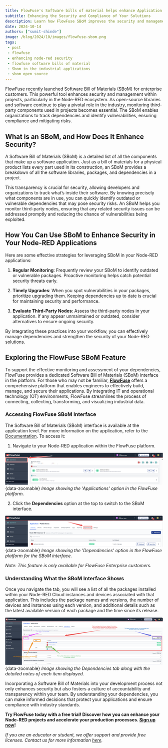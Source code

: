 ```yaml
---
title: FlowFuse's Software bills of material helps enhance Application Security and Management
subtitle: Enhancing the Security and Compliance of Your Solutions
description: Learn how FlowFuse SBoM improves the security and management of Node-RED solutions by tracking dependencies and identifying vulnerabilities.
date: 2024-10-14
authors: ["sumit-shinde"]
image: /blog/2024/10/images/flowfuse-sbom.png
tags:
 - post
 - flowfuse
 - enhancing node-red security
 - flowfuse software bills of material
 - Sbom in the industrial applications
 - sbom open source
---
```


FlowFuse recently launched Software Bill of Materials (SBoM) for enterprise customers. This powerful tool enhances security and management within projects, particularly in the Node-RED ecosystem. As open-source libraries and software continue to play a pivotal role in the industry, monitoring third-party components used in projects becomes essential. The SBoM enables organizations to track dependencies and identify vulnerabilities, ensuring compliance and mitigating risks.

<!--more-->

## What is an SBoM, and How Does It Enhance Security?

A Software Bill of Materials (SBoM) is a detailed list of all the components that make up a software application. Just as a bill of materials for a physical product lists every part used in its construction, an SBoM provides a breakdown of all the software libraries, packages, and dependencies in a project.

This transparency is crucial for security, allowing developers and organizations to track what’s inside their software. By knowing precisely what components are in use, you can quickly identify outdated or vulnerable dependencies that may pose security risks. An SBoM helps you monitor third-party nodes, ensuring that any related security issues can be addressed promptly and reducing the chance of vulnerabilities being exploited.

## How You Can Use SBoM to Enhance Security in Your Node-RED Applications

Here are some effective strategies for leveraging SBoM in your Node-RED applications:

1. **Regular Monitoring**: Frequently review your SBoM to identify outdated or vulnerable packages. Proactive monitoring helps catch potential security threats early.

2. **Timely Upgrades**: When you spot vulnerabilities in your packages, prioritize upgrading them. Keeping dependencies up to date is crucial for maintaining security and performance.

3. **Evaluate Third-Party Nodes**: Assess the third-party nodes in your application. If any appear unmaintained or outdated, consider alternatives to ensure ongoing security.

By integrating these practices into your workflow, you can effectively manage dependencies and strengthen the security of your Node-RED solutions.

## Exploring the FlowFuse SBoM Feature

To support the effective monitoring and assessment of your dependencies, FlowFuse provides a dedicated Software Bill of Materials (SBoM) interface in the platform. For those who may not be familiar, **[FlowFuse](/)** offers a comprehensive platform that enables engineers to effectively build, manage, and secure their applications. By integrating IT and operational technology (OT) environments, FlowFuse streamlines the process of connecting, collecting, transforming, and visualizing industrial data.

### Accessing FlowFuse SBoM Interface

The Software Bill of Materials (SBoM) interface is available at the application level. For more information on the application, refer to the [Documentation](https://flowfuse.com/docs/user/concepts/#application). To access it:

1. Navigate to your Node-RED application within the FlowFuse platform.

![Image showing the 'Applications' option in the FlowFuse platform](./images/applications-options-in-the-ff.png){data-zoomable}
_Image showing the 'Applications' option in the FlowFuse platform._

2. Click the **Dependencies** option at the top to switch to the SBoM interface.

![Image showing the 'Dependencies' option in the FlowFuse platform for the SBoM interface.](./images/dependencies-tab-option.png){data-zoomable}
_Image showing the 'Dependencies' option in the FlowFuse platform for the SBoM interface._

*Note: This feature is only available for FlowFuse Enterprise customers.*

### Understanding What the SBoM Interface Shows

Once you navigate the tab, you will see a list of all the packages installed within your Node-RED Cloud instances and devices associated with that application. This includes the package names and versions, the number of devices and instances using each version, and additional details such as the latest available version of each package and the time since its release.

![Image showing the Dependencies tab along with the detailed notes of each item displayed.](./images/the-dependency-tab-info.png){data-zoomable}
_Image showing the Dependencies tab along with the detailed notes of each item displayed._

Incorporating a Software Bill of Materials into your development process not only enhances security but also fosters a culture of accountability and transparency within your team. By understanding your dependencies, you can make informed decisions that protect your applications and ensure compliance with industry standards. 

**Try FlowFuse today with a free trial! Discover how you can enhance your Node-RED projects and accelerate your production processes. [Sign up now](https://app.flowfuse.com/account/create?utm_campaign=60167396-BlogClickToAction&utm_source=blog&utm_medium=cta&utm_term=high_intent&utm_content=FlowFuse%27s%20Software%20bills%20of%20material%20helps%20enhance%20Application%20Security%20and%20Management)!**

*If you are an educator or student, we offer support and provide free licenses. Contact us for more information [here](/education/?utm_campaign=60167396-BlogClickToAction&utm_source=blog&utm_medium=cta%20educational%20license&utm_term=high_intent&utm_content=FlowFuse%27s%20Software%20bills%20of%20material%20helps%20enhance%20Application%20Security%20and%20Management).*
